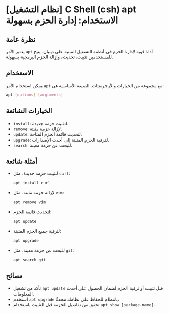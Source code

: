 # [نظام التشغيل] C Shell (csh) apt الاستخدام: إدارة الحزم بسهولة

## نظرة عامة
يعتبر الأمر `apt` أداة قوية لإدارة الحزم في أنظمة التشغيل المبنية على ديبيان. يتيح للمستخدمين تثبيت، تحديث، وإزالة الحزم البرمجية بسهولة.

## الاستخدام
يمكن استخدام الأمر `apt` مع مجموعة من الخيارات والأرجومنتات. الصيغة الأساسية هي:

```bash
apt [options] [arguments]
```

## الخيارات الشائعة
- `install`: لتثبيت حزمة جديدة.
- `remove`: لإزالة حزمة مثبتة.
- `update`: لتحديث قائمة الحزم المتاحة.
- `upgrade`: لترقية الحزم المثبتة إلى أحدث الإصدارات.
- `search`: للبحث عن حزمة معينة.

## أمثلة شائعة
- لتثبيت حزمة جديدة، مثل `curl`:
    ```bash
    apt install curl
    ```

- لإزالة حزمة مثبتة، مثل `vim`:
    ```bash
    apt remove vim
    ```

- لتحديث قائمة الحزم:
    ```bash
    apt update
    ```

- لترقية جميع الحزم المثبتة:
    ```bash
    apt upgrade
    ```

- للبحث عن حزمة معينة، مثل `git`:
    ```bash
    apt search git
    ```

## نصائح
- تأكد من تشغيل `apt update` قبل تثبيت أو ترقية الحزم لضمان الحصول على أحدث المعلومات.
- استخدم `apt upgrade` بانتظام للحفاظ على نظامك محدثًا.
- تحقق من تفاصيل الحزمة قبل التثبيت باستخدام `apt show [package-name]`.